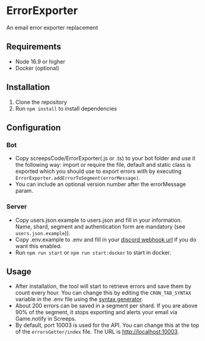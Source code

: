 # ErrorExporter

An email error exporter replacement

## Requirements

- Node 16.9 or higher
- Docker (optional)

## Installation

1. Clone the repository
2. Run `npm install` to install dependencies

## Configuration

### Bot

- Copy screepsCode/ErrorExporter(.js or .ts) to your bot folder and use it the following way: import or require the file, default and static class is exported which you should use to export errors with by executing `ErrorExporter.addErrorToSegment(errorMessage)`.
- You can include an optional version number after the errorMessage param.

### Server

- Copy users.json.example to users.json and fill in your information. Name, shard, segment and authentication form are mandatory (see `users.json.example`)).
- Copy .env.example to .env and fill in your [discord webhook url](https://support.discord.com/hc/en-us/articles/228383668-Intro-to-Webhooks) if you do want this enabled.
- Run `npm run start` or `npm run start:docker` to start in docker.

## Usage

- After installation, the tool will start to retrieve errors and save them by count every hour. You can change this by editing the `CRON_TAB_SYNTAX` variable in the .env file using the [syntax generator](https://crontab-generator.org/).
- About 200 errors can be saved in a segment per shard. If you are above 90% of the segment, it stops exporting and alerts your email via Game.notify in Screeps.
- By default, port 10003 is used for the API. You can change this at the top of the `errorsGetter/index` file. The URL is [http://localhost:10003](http://localhost:10003).
